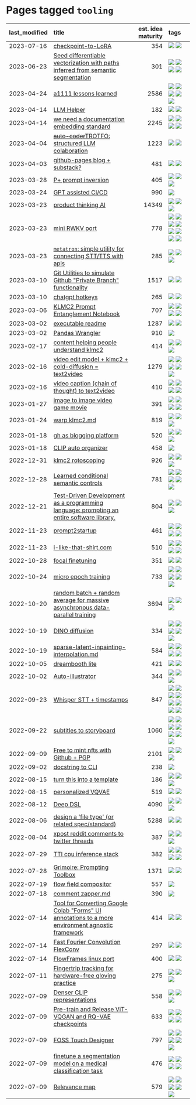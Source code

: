# Pages tagged `tooling`

|last_modified|title|est. idea maturity|tags
|:---|:---|---:|:---|
|2023-07-16|[checkpoint-to-LoRA](../checkpoint2LoRA.md)|354|[![](https://img.shields.io/badge/tag-experiment-1614f8)](../tags/experiment.md) [![](https://img.shields.io/badge/tag-tooling-35b163)](../tags/tooling.md)|
|2023-06-23|[Seed differentiable vectorization with paths inferred from semantic segmentation](../vectorize_anything.md)|301|[![](https://img.shields.io/badge/tag-experimentation-c4fb38)](../tags/experimentation.md) [![](https://img.shields.io/badge/tag-segmentation-d5ffe)](../tags/segmentation.md) [![](https://img.shields.io/badge/tag-svg-a68128)](../tags/svg.md) [![](https://img.shields.io/badge/tag-tooling-35b163)](../tags/tooling.md)|
|2023-04-24|[a1111 lessons learned](../a1111_lessons_learned.md)|2586|[![](https://img.shields.io/badge/tag-experimental-869bd0)](../tags/experimental.md) [![](https://img.shields.io/badge/tag-opensource-b7fb0)](../tags/opensource.md) [![](https://img.shields.io/badge/tag-stability-752fd7)](../tags/stability.md) [![](https://img.shields.io/badge/tag-tooling-35b163)](../tags/tooling.md) [![](https://img.shields.io/badge/tag-ux-35d2ce)](../tags/ux.md)|
|2023-04-14|[LLM Helper](../llm-helper.md)|182|[![](https://img.shields.io/badge/tag-LLM-3f9741)](../tags/LLM.md) [![](https://img.shields.io/badge/tag-tooling-35b163)](../tags/tooling.md)|
|2023-04-14|[we need a documentation embedding standard](../doc-embed-standard.md)|2245|[![](https://img.shields.io/badge/tag-accessibility-b4243e)](../tags/accessibility.md) [![](https://img.shields.io/badge/tag-documentation-1ee399)](../tags/documentation.md) [![](https://img.shields.io/badge/tag-standard-49fd1a)](../tags/standard.md) [![](https://img.shields.io/badge/tag-tooling-35b163)](../tags/tooling.md)|
|2023-04-04|[~~auto-coder~~TROTFO: structured LLM colaboration](../auto-coder.md)|1223|[![](https://img.shields.io/badge/tag-prompting-1043a5)](../tags/prompting.md) [![](https://img.shields.io/badge/tag-tooling-35b163)](../tags/tooling.md)|
|2023-04-03|[github-pages blog + substack?](../gh-pages-blog-plus-substack.md)|481|[![](https://img.shields.io/badge/tag-tooling-35b163)](../tags/tooling.md) [![](https://img.shields.io/badge/tag-wip-53417a)](../tags/wip.md)|
|2023-03-28|[P+ prompt inversion](../p_plus_inversion.md)|405|[![](https://img.shields.io/badge/tag-prompting-1043a5)](../tags/prompting.md) [![](https://img.shields.io/badge/tag-tooling-35b163)](../tags/tooling.md) [![](https://img.shields.io/badge/tag-wip-53417a)](../tags/wip.md)|
|2023-03-24|[GPT assisted CI/CD](../gpt_assisted_cicd_workflows.md)|990|[![](https://img.shields.io/badge/tag-tooling-35b163)](../tags/tooling.md)|
|2023-03-23|[product thinking AI](../product_thinking_ai.md)|14349|[![](https://img.shields.io/badge/tag-experimental-869bd0)](../tags/experimental.md) [![](https://img.shields.io/badge/tag-foundation-7fe3bd)](../tags/foundation.md) [![](https://img.shields.io/badge/tag-tooling-35b163)](../tags/tooling.md)|
|2023-03-23|[mini RWKV port](../rust_rwkv.md)|778|[![](https://img.shields.io/badge/tag-RNN-29349d)](../tags/RNN.md) [![](https://img.shields.io/badge/tag-completed-48fb29)](../tags/completed.md) [![](https://img.shields.io/badge/tag-experimental-869bd0)](../tags/experimental.md) [![](https://img.shields.io/badge/tag-ggml-50c04b)](../tags/ggml.md) [![](https://img.shields.io/badge/tag-mobilenet-4072a1)](../tags/mobilenet.md) [![](https://img.shields.io/badge/tag-model_compression-7c795e)](../tags/model_compression.md) [![](https://img.shields.io/badge/tag-tooling-35b163)](../tags/tooling.md) [![](https://img.shields.io/badge/tag-wip-53417a)](../tags/wip.md)|
|2023-03-23|[`metatron`: simple utility for connecting STT/TTS with apis](../metatron.md)|285|[![](https://img.shields.io/badge/tag-accessibility-b4243e)](../tags/accessibility.md) [![](https://img.shields.io/badge/tag-tooling-35b163)](../tags/tooling.md) [![](https://img.shields.io/badge/tag-wip-53417a)](../tags/wip.md)|
|2023-03-10|[Git Utilities to simulate Github "Private Branch" functionality](../git_private_branch_utils.md)|1517|[![](https://img.shields.io/badge/tag-stability-752fd7)](../tags/stability.md) [![](https://img.shields.io/badge/tag-tooling-35b163)](../tags/tooling.md)|
|2023-03-10|[chatgpt hotkeys](../chatgpt_hotkeys.md)|265|[![](https://img.shields.io/badge/tag-tooling-35b163)](../tags/tooling.md) [![](https://img.shields.io/badge/tag-wip-53417a)](../tags/wip.md)|
|2023-03-06|[KLMC2 Prompt Entanglement Notebook](../klmc2-prompt-entanglement.md)|707|[![](https://img.shields.io/badge/tag-meta-82d6e)](../tags/meta.md) [![](https://img.shields.io/badge/tag-prompting-1043a5)](../tags/prompting.md) [![](https://img.shields.io/badge/tag-tooling-35b163)](../tags/tooling.md) [![](https://img.shields.io/badge/tag-wip-53417a)](../tags/wip.md)|
|2023-03-02|[executable readme](../executable_readme.md)|1287|[![](https://img.shields.io/badge/tag-tooling-35b163)](../tags/tooling.md) [![](https://img.shields.io/badge/tag-wip-53417a)](../tags/wip.md)|
|2023-03-02|[Pandas Wrangler](../pandas_wrangler.md)|910|[![](https://img.shields.io/badge/tag-tooling-35b163)](../tags/tooling.md)|
|2023-02-17|[content helping people understand klmc2](../explaining_klmc2.md)|414|[![](https://img.shields.io/badge/tag-meta-82d6e)](../tags/meta.md) [![](https://img.shields.io/badge/tag-tooling-35b163)](../tags/tooling.md) [![](https://img.shields.io/badge/tag-wip-53417a)](../tags/wip.md)|
|2023-02-16|[video edit model + klmc2 + cold-diffusion = text2video](../video-edit-model-over-init-video.md)|1279|[![](https://img.shields.io/badge/tag-animation-dad82b)](../tags/animation.md) [![](https://img.shields.io/badge/tag-meta-82d6e)](../tags/meta.md) [![](https://img.shields.io/badge/tag-publicgood-ea1833)](../tags/publicgood.md) [![](https://img.shields.io/badge/tag-stability-752fd7)](../tags/stability.md) [![](https://img.shields.io/badge/tag-tooling-35b163)](../tags/tooling.md)|
|2023-02-16|[video caption (chain of thought) to text2video](../video_caption_transfer.md)|410|[![](https://img.shields.io/badge/tag-animation-dad82b)](../tags/animation.md) [![](https://img.shields.io/badge/tag-experimental-869bd0)](../tags/experimental.md) [![](https://img.shields.io/badge/tag-prompting-1043a5)](../tags/prompting.md) [![](https://img.shields.io/badge/tag-tooling-35b163)](../tags/tooling.md)|
|2023-01-27|[image to image video game movie](../img2img_video_game_movie.md)|391|[![](https://img.shields.io/badge/tag-animation-dad82b)](../tags/animation.md) [![](https://img.shields.io/badge/tag-prompting-1043a5)](../tags/prompting.md) [![](https://img.shields.io/badge/tag-tooling-35b163)](../tags/tooling.md) [![](https://img.shields.io/badge/tag-wip-53417a)](../tags/wip.md)|
|2023-01-24|[warp klmc2.md](../warp_klmc2.md)|819|[![](https://img.shields.io/badge/tag-animation-dad82b)](../tags/animation.md) [![](https://img.shields.io/badge/tag-tooling-35b163)](../tags/tooling.md) [![](https://img.shields.io/badge/tag-wip-53417a)](../tags/wip.md)|
|2023-01-18|[gh as blogging platform](../gh_as_blogging_platform.md)|520|[![](https://img.shields.io/badge/tag-publication-12eec5)](../tags/publication.md) [![](https://img.shields.io/badge/tag-tooling-35b163)](../tags/tooling.md) [![](https://img.shields.io/badge/tag-wip-53417a)](../tags/wip.md)|
|2023-01-18|[CLIP auto organizer](../clip_auto_organizer.md)|458|[![](https://img.shields.io/badge/tag-tooling-35b163)](../tags/tooling.md)|
|2022-12-31|[klmc2 rotoscoping](../klmc2_rotoscoping.md)|926|[![](https://img.shields.io/badge/tag-animation-dad82b)](../tags/animation.md) [![](https://img.shields.io/badge/tag-experimental-869bd0)](../tags/experimental.md) [![](https://img.shields.io/badge/tag-tooling-35b163)](../tags/tooling.md)|
|2022-12-28|[Learned conditional semantic controls](../learned-conditional-semantic-controls.md)|781|[![](https://img.shields.io/badge/tag-animation-dad82b)](../tags/animation.md) [![](https://img.shields.io/badge/tag-colab-35d420)](../tags/colab.md) [![](https://img.shields.io/badge/tag-experimental-869bd0)](../tags/experimental.md) [![](https://img.shields.io/badge/tag-prompting-1043a5)](../tags/prompting.md) [![](https://img.shields.io/badge/tag-tooling-35b163)](../tags/tooling.md)|
|2022-12-21|[Test-Driven Development as a programming language: prompting an entire software library.](../tdd_is_2_op.md)|804|[![](https://img.shields.io/badge/tag-experimental-869bd0)](../tags/experimental.md) [![](https://img.shields.io/badge/tag-prompting-1043a5)](../tags/prompting.md) [![](https://img.shields.io/badge/tag-tooling-35b163)](../tags/tooling.md)|
|2022-11-23|[prompt2startup](../prompt2startup.md)|461|[![](https://img.shields.io/badge/tag-animation-dad82b)](../tags/animation.md) [![](https://img.shields.io/badge/tag-experimental-869bd0)](../tags/experimental.md) [![](https://img.shields.io/badge/tag-prompting-1043a5)](../tags/prompting.md) [![](https://img.shields.io/badge/tag-tooling-35b163)](../tags/tooling.md)|
|2022-11-23|[i-like-that-shirt.com](../ilikethatshirt.com.md)|510|[![](https://img.shields.io/badge/tag-accessibility-b4243e)](../tags/accessibility.md) [![](https://img.shields.io/badge/tag-completed-48fb29)](../tags/completed.md) [![](https://img.shields.io/badge/tag-publicgood-ea1833)](../tags/publicgood.md) [![](https://img.shields.io/badge/tag-tooling-35b163)](../tags/tooling.md)|
|2022-10-28|[focal finetuning](../focal_finetuning.md)|351|[![](https://img.shields.io/badge/tag-tooling-35b163)](../tags/tooling.md) [![](https://img.shields.io/badge/tag-wip-53417a)](../tags/wip.md)|
|2022-10-24|[micro epoch training](../micro-epoch.md)|733|[![](https://img.shields.io/badge/tag-augmentation-d46ff4)](../tags/augmentation.md) [![](https://img.shields.io/badge/tag-dataset-4db4d2)](../tags/dataset.md) [![](https://img.shields.io/badge/tag-heuristics-faa2fc)](../tags/heuristics.md) [![](https://img.shields.io/badge/tag-tooling-35b163)](../tags/tooling.md) [![](https://img.shields.io/badge/tag-training-12f6d5)](../tags/training.md)|
|2022-10-20|[random batch + random average for massive asynchronous data-parallel training](../async-evolutionary-ddp.md)|3694|[![](https://img.shields.io/badge/tag-experimental-869bd0)](../tags/experimental.md) [![](https://img.shields.io/badge/tag-foundation-7fe3bd)](../tags/foundation.md) [![](https://img.shields.io/badge/tag-tooling-35b163)](../tags/tooling.md)|
|2022-10-19|[DINO diffusion](../DINO-diffusion.md)|334|[![](https://img.shields.io/badge/tag-completed-48fb29)](../tags/completed.md) [![](https://img.shields.io/badge/tag-experimental-869bd0)](../tags/experimental.md) [![](https://img.shields.io/badge/tag-nerf-b25b5)](../tags/nerf.md) [![](https://img.shields.io/badge/tag-tooling-35b163)](../tags/tooling.md) [![](https://img.shields.io/badge/tag-wip-53417a)](../tags/wip.md)|
|2022-10-19|[sparse-latent-inpainting-interpolation.md](../sparse-latent-inpainting-interpolation.md)|584|[![](https://img.shields.io/badge/tag-animation-dad82b)](../tags/animation.md) [![](https://img.shields.io/badge/tag-prompting-1043a5)](../tags/prompting.md) [![](https://img.shields.io/badge/tag-tooling-35b163)](../tags/tooling.md) [![](https://img.shields.io/badge/tag-wip-53417a)](../tags/wip.md)|
|2022-10-05|[dreambooth lite](../dreambooth-lite.md)|421|[![](https://img.shields.io/badge/tag-experimental-869bd0)](../tags/experimental.md) [![](https://img.shields.io/badge/tag-tooling-35b163)](../tags/tooling.md)|
|2022-10-02|[Auto-illustrator](../auto-illustrator.md)|344|[![](https://img.shields.io/badge/tag-completed-48fb29)](../tags/completed.md) [![](https://img.shields.io/badge/tag-prompting-1043a5)](../tags/prompting.md) [![](https://img.shields.io/badge/tag-tooling-35b163)](../tags/tooling.md)|
|2022-09-23|[Whisper STT + timestamps](../whisper-stt-plus-timestamps.md)|847|[![](https://img.shields.io/badge/tag-colab-35d420)](../tags/colab.md) [![](https://img.shields.io/badge/tag-dataset-4db4d2)](../tags/dataset.md) [![](https://img.shields.io/badge/tag-experimental-869bd0)](../tags/experimental.md) [![](https://img.shields.io/badge/tag-meta-82d6e)](../tags/meta.md) [![](https://img.shields.io/badge/tag-prompting-1043a5)](../tags/prompting.md) [![](https://img.shields.io/badge/tag-publicgood-ea1833)](../tags/publicgood.md) [![](https://img.shields.io/badge/tag-stability-752fd7)](../tags/stability.md) [![](https://img.shields.io/badge/tag-tooling-35b163)](../tags/tooling.md)|
|2022-09-22|[subtitles to storyboard](../subtitles-to-storyboard.md)|1060|[![](https://img.shields.io/badge/tag-accessibility-b4243e)](../tags/accessibility.md) [![](https://img.shields.io/badge/tag-animation-dad82b)](../tags/animation.md) [![](https://img.shields.io/badge/tag-completed-48fb29)](../tags/completed.md) [![](https://img.shields.io/badge/tag-opensource-b7fb0)](../tags/opensource.md) [![](https://img.shields.io/badge/tag-prompting-1043a5)](../tags/prompting.md) [![](https://img.shields.io/badge/tag-tooling-35b163)](../tags/tooling.md) [![](https://img.shields.io/badge/tag-wip-53417a)](../tags/wip.md)|
|2022-09-09|[Free to mint nfts with Github + PGP](../free-to-mint-nfts_git_plus_pgp.md)|2101|[![](https://img.shields.io/badge/tag-publicgood-ea1833)](../tags/publicgood.md) [![](https://img.shields.io/badge/tag-tooling-35b163)](../tags/tooling.md) [![](https://img.shields.io/badge/tag-wip-53417a)](../tags/wip.md)|
|2022-09-02|[docstring to CLI](../docstring-to-cli.md)|238|[![](https://img.shields.io/badge/tag-tooling-35b163)](../tags/tooling.md)|
|2022-08-15|[turn this into a template](../benchwarmers-template.md)|186|[![](https://img.shields.io/badge/tag-meta-82d6e)](../tags/meta.md) [![](https://img.shields.io/badge/tag-tooling-35b163)](../tags/tooling.md) [![](https://img.shields.io/badge/tag-wip-53417a)](../tags/wip.md)|
|2022-08-15|[personalized VQVAE](../personalized-vqvae.md)|519|[![](https://img.shields.io/badge/tag-experimental-869bd0)](../tags/experimental.md) [![](https://img.shields.io/badge/tag-tooling-35b163)](../tags/tooling.md)|
|2022-08-12|[Deep DSL](../multistage-unsupervised-deep-DSL-learning-from-prompts-data.md)|4090|[![](https://img.shields.io/badge/tag-experimental-869bd0)](../tags/experimental.md) [![](https://img.shields.io/badge/tag-prompting-1043a5)](../tags/prompting.md) [![](https://img.shields.io/badge/tag-tooling-35b163)](../tags/tooling.md)|
|2022-08-06|[design a 'file type' (or related spec/standard)](../filetype-for-ai-art-and-animation.md)|5288|[![](https://img.shields.io/badge/tag-animation-dad82b)](../tags/animation.md) [![](https://img.shields.io/badge/tag-tooling-35b163)](../tags/tooling.md)|
|2022-08-04|[xpost reddit comments to twitter threads](../reddit2twitter.md)|387|[![](https://img.shields.io/badge/tag-experimental-869bd0)](../tags/experimental.md) [![](https://img.shields.io/badge/tag-publicgood-ea1833)](../tags/publicgood.md) [![](https://img.shields.io/badge/tag-tooling-35b163)](../tags/tooling.md)|
|2022-07-29|[TTI cpu inference stack](../TTI-cpu-inference-stack.md)|382|[![](https://img.shields.io/badge/tag-accessibility-b4243e)](../tags/accessibility.md) [![](https://img.shields.io/badge/tag-stability-752fd7)](../tags/stability.md) [![](https://img.shields.io/badge/tag-tooling-35b163)](../tags/tooling.md) [![](https://img.shields.io/badge/tag-wip-53417a)](../tags/wip.md)|
|2022-07-28|[Grimoire: Prompting Toolbox](../grimoire.md)|1371|[![](https://img.shields.io/badge/tag-prompting-1043a5)](../tags/prompting.md) [![](https://img.shields.io/badge/tag-tooling-35b163)](../tags/tooling.md)|
|2022-07-19|[flow field compositor](../flow-field-compositor.md)|557|[![](https://img.shields.io/badge/tag-tooling-35b163)](../tags/tooling.md)|
|2022-07-18|[comment zapper.md](../comment-zapper.md)|390|[![](https://img.shields.io/badge/tag-tooling-35b163)](../tags/tooling.md)|
|2022-07-14|[Tool for Converting Google Colab "Forms" UI annotations to a more environment agnostic framework](../colab-ui-converter.md)|414|[![](https://img.shields.io/badge/tag-colab-35d420)](../tags/colab.md) [![](https://img.shields.io/badge/tag-tooling-35b163)](../tags/tooling.md)|
|2022-07-14|[Fast Fourier Convolution FlexConv](../FFC-Flexconv.md)|297|[![](https://img.shields.io/badge/tag-experimental-869bd0)](../tags/experimental.md) [![](https://img.shields.io/badge/tag-tooling-35b163)](../tags/tooling.md)|
|2022-07-14|[FlowFrames linux port](../flowframes-linux-port.md)|400|[![](https://img.shields.io/badge/tag-tooling-35b163)](../tags/tooling.md) [![](https://img.shields.io/badge/tag-wip-53417a)](../tags/wip.md)|
|2022-07-11|[Fingertrip tracking for hardware-free gloving practice](../fingertrip_tracking_for_hardware_free_gloveing_practice.md)|275|[![](https://img.shields.io/badge/tag-experimental-869bd0)](../tags/experimental.md) [![](https://img.shields.io/badge/tag-tooling-35b163)](../tags/tooling.md) [![](https://img.shields.io/badge/tag-wip-53417a)](../tags/wip.md)|
|2022-07-09|[Denser CLIP representations](../denser-CLIP.md)|558|[![](https://img.shields.io/badge/tag-experimental-869bd0)](../tags/experimental.md) [![](https://img.shields.io/badge/tag-tooling-35b163)](../tags/tooling.md) [![](https://img.shields.io/badge/tag-wip-53417a)](../tags/wip.md)|
|2022-07-09|[Pre-train and Release ViT-VQGAN and RQ-VAE checkpoints](../pretrained_vit-vqgan_checkpoints.md)|633|[![](https://img.shields.io/badge/tag-completed-48fb29)](../tags/completed.md) [![](https://img.shields.io/badge/tag-dataset-4db4d2)](../tags/dataset.md) [![](https://img.shields.io/badge/tag-prompting-1043a5)](../tags/prompting.md) [![](https://img.shields.io/badge/tag-tooling-35b163)](../tags/tooling.md)|
|2022-07-09|[FOSS Touch Designer](../FOSS_touch_designer.md)|797|[![](https://img.shields.io/badge/tag-alignment-9c3a4a)](../tags/alignment.md) [![](https://img.shields.io/badge/tag-animation-dad82b)](../tags/animation.md) [![](https://img.shields.io/badge/tag-publicgood-ea1833)](../tags/publicgood.md) [![](https://img.shields.io/badge/tag-tooling-35b163)](../tags/tooling.md) [![](https://img.shields.io/badge/tag-wip-53417a)](../tags/wip.md)|
|2022-07-09|[finetune a segmentation model on a medical classification task](../finetune_a_segmentation_model_on_a_medical_classification_task.md)|476|[![](https://img.shields.io/badge/tag-experimental-869bd0)](../tags/experimental.md) [![](https://img.shields.io/badge/tag-image_processing-32d44f)](../tags/image_processing.md) [![](https://img.shields.io/badge/tag-medical_image_analysis-fe4dc)](../tags/medical_image_analysis.md) [![](https://img.shields.io/badge/tag-tooling-35b163)](../tags/tooling.md)|
|2022-07-09|[Relevance map](../Relevance_map.md)|579|[![](https://img.shields.io/badge/tag-meta-82d6e)](../tags/meta.md) [![](https://img.shields.io/badge/tag-prompting-1043a5)](../tags/prompting.md) [![](https://img.shields.io/badge/tag-publication-12eec5)](../tags/publication.md) [![](https://img.shields.io/badge/tag-stability-752fd7)](../tags/stability.md) [![](https://img.shields.io/badge/tag-tooling-35b163)](../tags/tooling.md)|